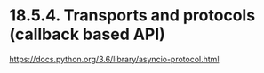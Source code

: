 # 18.5.4. Transports and protocols (callback based API) #

https://docs.python.org/3.6/library/asyncio-protocol.html
